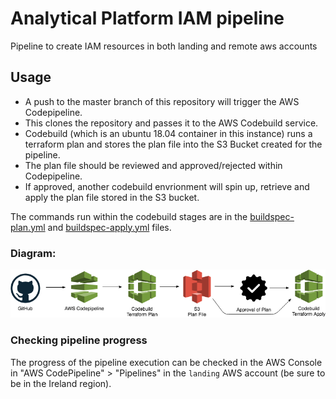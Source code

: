 # Analytical Platform IAM pipeline

Pipeline to create IAM resources in both landing and remote aws accounts

## Usage

* A push to the master branch of this repository will trigger the AWS Codepipeline.
* This clones the repository and passes it to the AWS Codebuild service.
* Codebuild (which is an ubuntu 18.04 container in this instance) runs a terraform plan and stores the plan file into the S3 Bucket created for the pipeline.
* The plan file should be reviewed and approved/rejected within Codepipeline.
* If approved, another codebuild envrionment will spin up, retrieve and apply the plan file stored in the S3 bucket.

The commands run within the codebuild stages are in the [buildspec-plan.yml](buildspec-plan.yml) and [buildspec-apply.yml](buildspec-apply.yml) files.

### Diagram:

![Image](iam-pipeline.png?raw=true)


### Checking pipeline progress
The progress of the pipeline execution can be checked in the AWS Console in "AWS CodePipeline" > "Pipelines" in the `landing` AWS account (be sure to be in the Ireland region).
